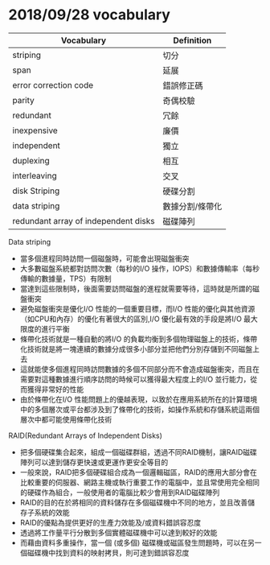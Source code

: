 # 2018/09/28 vocabulary
Vocabulary|Definition
----------|----------
striping|切分
span|延展
error correction code|錯誤修正碼
parity|奇偶校驗
redundant|冗餘
inexpensive|廉價
independent|獨立
duplexing|相互
interleaving|交叉
disk Striping|硬碟分割
data striping|數據分割/條帶化
redundant array of independent disks|磁碟陣列

Data striping
- 當多個進程同時訪問一個磁盤時，可能會出現磁盤衝突
- 大多數磁盤系統都對訪問次數（每秒的I/O 操作，IOPS）和數據傳輸率（每秒傳輸的數據量，TPS）有限制
- 當達到這些限制時，後面需要訪問磁盤的進程就需要等待，這時就是所謂的磁盤衝突
- 避免磁盤衝突是優化I/O 性能的一個重要目標，而I/O 性能的優化與其他資源（如CPU和內存）的優化有著很大的區別,I/O 優化最有效的手段是將I/O 最大限度的進行平衡
- 條帶化技術就是一種自動的將I/O 的負載均衡到多個物理磁盤上的技術，條帶化技術就是將一塊連續的數據分成很多小部分並把他們分別存儲到不同磁盤上去
- 這就能使多個進程同時訪問數據的多個不同部分而不會造成磁盤衝突，而且在需要對這種數據進行順序訪問的時候可以獲得最大程度上的I/O 並行能力，從而獲得非常好的性能
- 由於條帶化在I/O 性能問題上的優越表現，以致於在應用系統所在的計算環境中的多個層次或平台都涉及到了條帶化的技術，如操作系統和存儲系統這兩個層次中都可能使用條帶化技術

RAID(Redundant Arrays of Independent Disks)
- 把多個硬碟集合起來，組成一個磁碟群組，透過不同RAID機制，讓RAID磁碟陣列可以達到儲存更快速或更運作更安全等目的
- 一般來說，RAID把多個硬碟組合成為一個邏輯磁區，RAID的應用大部分會在比較重要的伺服器、網路主機或執行重要工作的電腦中，並且常使用完全相同的硬碟作為組合，一般使用者的電腦比較少會用到RAID磁碟陣列
- RAID的目的在於將相同的資料儲存在多個磁碟機中不同的地方，並且改善儲存子系統的效能
- RAID的優點為提供更好的生產力效能及/或資料錯誤容忍度
- 透過將工作量平行分散到多個實體磁碟機中可以達到較好的效能
- 而藉由資料多重操作，當一個 (或多個) 磁碟機或磁區發生問題時，可以在另一個磁碟機中找到資料的映射拷貝，則可達到錯誤容忍度


